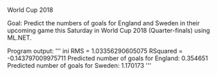 World Cup 2018

Goal: Predict the numbers of goals for England and Sweden in their upcoming game this Saturday in World Cup 2018 (Quarter-finals) using ML.NET.

Program output:
''' ini
RMS = 1.03356290605075
RSquared = -0.143797009975711
Predicted number of goals for England: 0.354651
Predicted number of goals for Sweden: 1.170173
'''